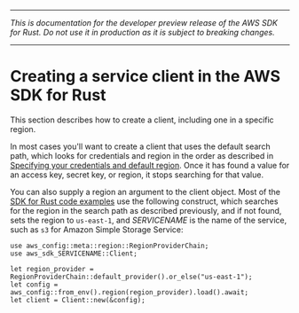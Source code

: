 --------

 *This is documentation for the developer preview release of the AWS SDK for Rust\. Do not use it in production as it is subject to breaking changes\.* 

--------

# Creating a service client in the AWS SDK for Rust<a name="client"></a>

This section describes how to create a client, including one in a specific region\.

In most cases you'll want to create a client that uses the default search path, which looks for credentials and region in the order as described in [Specifying your credentials and default region](credentials.md)\. Once it has found a value for an access key, secret key, or region, it stops searching for that value\.

You can also supply a region an argument to the client object\. Most of the [SDK for Rust code examples](rust_code_examples.md) use the following construct, which searches for the region in the search path as described previously, and if not found, sets the region to `us-east-1`, and *SERVICENAME* is the name of the service, such as `s3` for Amazon Simple Storage Service:

```
use aws_config::meta::region::RegionProviderChain;
use aws_sdk_SERVICENAME::Client;
    
let region_provider = RegionProviderChain::default_provider().or_else("us-east-1");
let config = aws_config::from_env().region(region_provider).load().await;
let client = Client::new(&config);
```